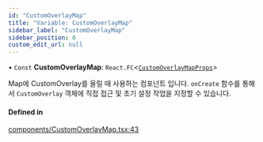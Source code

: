 ```yaml
---
id: "CustomOverlayMap"
title: "Variable: CustomOverlayMap"
sidebar_label: "CustomOverlayMap"
sidebar_position: 0
custom_edit_url: null
---
```


• `Const` **CustomOverlayMap**: `React.FC`<[`CustomOverlayMapProps`](../interfaces/CustomOverlayMapProps.md)\>

Map에 CustomOverlay를 올릴 때 사용하는 컴포넌트 입니다.
`onCreate` 함수를 통해서 `CustomOverlay` 객체에 직접 접근 및 초기 설정 작업을 지정할 수 있습니다.

#### Defined in

[components/CustomOverlayMap.tsx:43](https://github.com/JaeSeoKim/react-kakao-maps/blob/3623c5a/src/components/CustomOverlayMap.tsx#L43)
